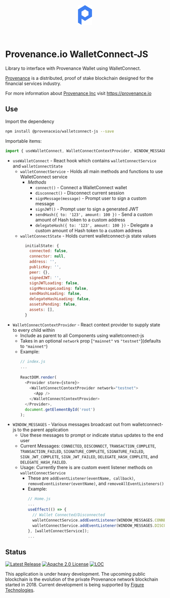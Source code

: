 <div align="center">
  <img src="./src/logo.svg" alt="Provenance.io WalletConnect-JS"/>
</div>
<br/><br/>

# Provenance.io WalletConnect-JS

Library to interface with Provenance Wallet using WalletConnect.

[Provenance] is a distributed, proof of stake blockchain designed for the financial services industry.

For more information about [Provenance Inc](https://provenance.io) visit https://provenance.io

## Use

Import the dependency

```bash
npm install @provenaceio/walletconnect-js --save
```

Importable items:

```js
import { useWalletConnect, WalletConnectContextProvider, WINDOW_MESSAGES } from '@provenanceio/walletconnect-js';
```
* `useWalletConnect` - React hook which contains `walletConnectService` and `walletConnectState`
  - `walletConnectService` - Holds all main methods and functions to use WalletConnect service
    - *Methods*
      - `connect()` - Connect a WalletConnect wallet
      - `disconnect()` - Disconnect current session
      - `signMessage(message)` - Prompt user to sign a custom message
      - `signJWT()` - Prompt user to sign a generated JWT
      - `sendHash({ to: '123', amount: 100 })` - Send a custom amount of Hash token to a custom address
      - `delegateHash({ to: '123', amount: 100 })` - Delegate a custom amount of Hash token to a custom address
  - `walletConnectState` - Holds current walletconnect-js state values
    ```js
      initialState: {
        connected: false,
        connector: null,
        address: '',
        publicKey: '',
        peer: {},
        signedJWT: '',
        signJWTLoading: false,
        signMessageLoading: false,
        sendHashLoading: false,
        delegateHashLoading: false,
        assetsPending: false,
        assets: [],
      }
    ```
* `WalletConnectContextProvider` - React context provider to supply state to every child within
  - Include as parent to all Components using walletconnect-js
  - Takes in an optional `network` prop [`"mainnet"` vs `"testnet"`](defaults to `"mainnet"`)
  - Example:
    ```js
    // index.js
    ...

    ReactDOM.render(
      <Provider store={store}>
        <WalletConnectContextProvider network="testnet">
          <App />
        </WalletConnectContextProvider>
      </Provider>,
      document.getElementById('root')
    );
    ```
* `WINDOW_MESSAGES` - Various messages broadcast out from walletconnect-js to the parent application
  - Use these messages to prompt or indicate status updates to the end user
  - Current Messages: `CONNECTED`, `DISCONNECT`, `TRANSACTION_COMPLETE`, `TRANSACTION_FAILED`, `SIGNATURE_COMPLETE`, `SIGNATURE_FAILED`, `SIGN_JWT_COMPLETE`, `SIGN_JWT_FAILED`, `DELEGATE_HASH_COMPLETE`, and `DELEGATE_HASH_FAILED`.
  - Usage:  Currently there is are custom event listener methods on `walletConnectService`
    - These are `addEventListener(eventName, callback)`, `removeEventListener(eventName)`, and `removeAllEventListeners()`
    - Example:
      ```js
      // Home.js
      ...
      useEffect(() => {
        // Wallet Connected/Disconnected
        walletConnectService.addEventListener(WINDOW_MESSAGES.CONNECTED, () => {console.log('Wallet Connected')});
        walletConnectService.addEventListener(WINDOW_MESSAGES.DISCONNECT, () => {console.log('Wallet Disconnected')});
      }, [walletConnectService]);
      ...
      ```

## Status

[![Latest Release][release-badge]][release-latest]
[![Apache 2.0 License][license-badge]][license-url]
[![LOC][loc-badge]][loc-report]

[license-badge]: https://img.shields.io/github/license/provenance-io/walletconnect-js.svg
[license-url]: https://github.com/provenance-io/walletconnect-js/blob/main/LICENSE
[release-badge]: https://img.shields.io/github/tag/provenance-io/walletconnect-js.svg
[release-latest]: https://github.com/provenance-io/walletconnect-js/releases/latest
[loc-badge]: https://tokei.rs/b1/github/provenance-io/walletconnect-js
[loc-report]: https://github.com/provenance-io/walletconnect-js
[lint-badge]: https://github.com/provenance-io/walletconnect-js/workflows/Lint/badge.svg
[provenance]: https://provenance.io/#overview

This application is under heavy development. The upcoming public blockchain is the evolution of the private Provenance network blockchain started in 2018.
Current development is being supported by [Figure Technologies](https://figure.com).
